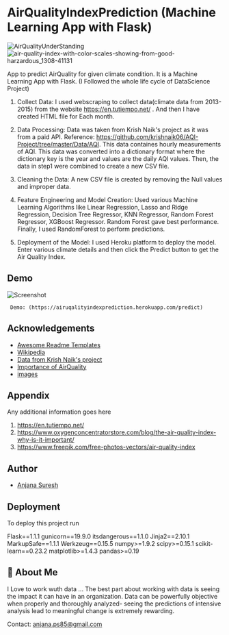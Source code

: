 # AirQualityIndexPrediction (Machine Learning App with Flask)
![AirQualityUnderStanding](https://user-images.githubusercontent.com/53623131/134787469-0a0ab7e4-83aa-496a-880a-e24fc93bfa64.png)
![air-quality-index-with-color-scales-showing-from-good-harzardous_1308-41131](https://user-images.githubusercontent.com/53623131/134787842-516c72c7-9cfe-4bc6-bae9-3949509fc371.jpg)


App to predict AirQuality for given climate condition. It is a Machine Learning App with Flask.
(I Followed the whole life cycle of DataScience Project)


  1. Collect Data: I used webscraping to collect data(climate data from 2013-2015) from 
     the website https://en.tutiempo.net/ . And then I have created HTML file for Each month.

  2. Data Processing: Data was taken from Krish Naik's project as it was from a paid API.
     Reference: https://github.com/krishnaik06/AQI-Project/tree/master/Data/AQI.
     This data containes hourly measurements of AQI.
     This data was converted into a dictionary format where the dictionary key is the year and values are the daily AQI values.
     Then, the data in step1 were combined to create a new CSV file. 
  
  3. Cleaning the Data: A new CSV file is created by removing the Null values and improper data.

  4. Feature Engineering and Model Creation:
     Used various Machine Learning Algorithms like Linear Regression, Lasso and Ridge Regression, 
     Decision Tree Regressor, KNN Regressor, Random Forest Regressor, XGBoost Regressor.
     Random Forest gave best performance. 
     Finally, I used RandomForest to perform predictions.
  5. Deployment of the Model: I used Heroku platform to deploy the model.
     Enter various climate details and then click the Predict button to get the Air Quality Index.
## Demo

![Screenshot ](https://user-images.githubusercontent.com/53623131/134787897-042c0e5e-148e-4ef0-98b3-af02b7caa7e1.png)

     Demo: (https://airuqalityindexprediction.herokuapp.com/predict)

  
## Acknowledgements

 - [Awesome Readme Templates](https://awesomeopensource.com/project/elangosundar/awesome-README-templates)
 - [Wikipedia](https://en.wikipedia.org/wiki/Air_quality_index)
 - [Data from Krish Naik's project](https://github.com/krishnaik06/AQI-Project/tree/master/Data/AQI)
-  [Importance of AirQuality](https://www.oxygenconcentratorstore.com/blog/the-air-quality-index-why-is-it-important/)
-  [images](https://www.freepik.com/free-photos-vectors/air-quality-index)
  
## Appendix

Any additional information goes here

  1. https://en.tutiempo.net/
  2. https://www.oxygenconcentratorstore.com/blog/the-air-quality-index-why-is-it-important/
  3. https://www.freepik.com/free-photos-vectors/air-quality-index
## Author

- [Anjana Suresh](https://github.com/Anjana85)

  
## Deployment

To deploy this project run

Flask==1.1.1
gunicorn==19.9.0
itsdangerous==1.1.0
Jinja2==2.10.1
MarkupSafe==1.1.1
Werkzeug==0.15.5
numpy>=1.9.2
scipy>=0.15.1
scikit-learn==0.23.2
matplotlib>=1.4.3
pandas>=0.19

  
## 🚀 About Me 
I Love to work wuth data ...
The best part about working with data is seeing the impact it can have in an organization. 
Data can be powerfully objective when properly and thoroughly analyzed- seeing the predictions 
of intensive analysis lead to meaningful change is extremely rewarding.

Contact: anjana.ps85@gmail.com


  
